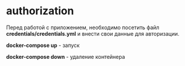 # authorization

Перед работой с приложением, необходимо посетить файл
**credentials/credentials.yml** и внести свои данные для авторизации.

**docker-compose up**     - запуск

**docker-compose down**   - удаление контейнера
